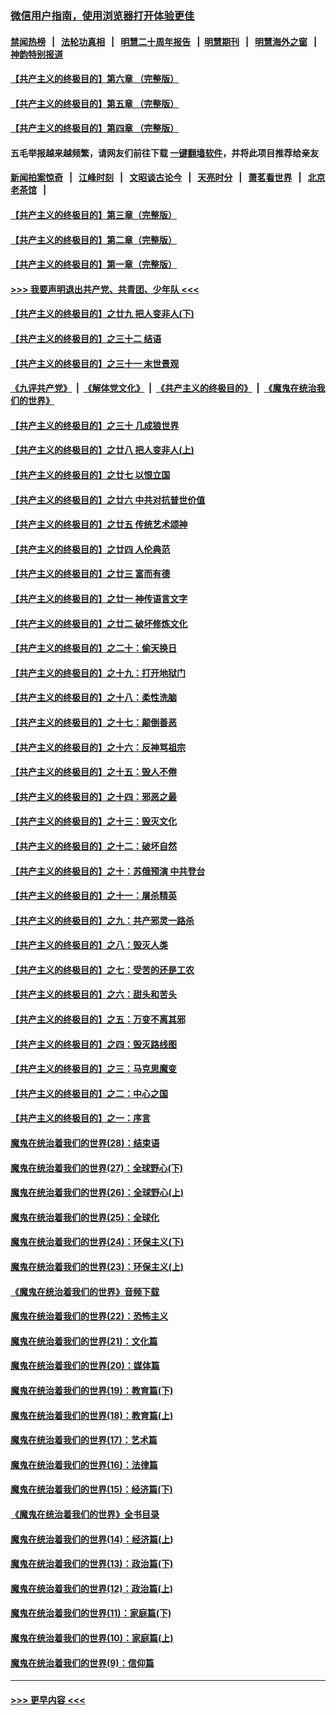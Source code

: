 ### [微信用户指南，使用浏览器打开体验更佳](https://github.com/gfw-breaker/banned-news1/blob/master/indexes/wechat-guide.md?t=0)
#### [禁闻热榜](热点新闻.md?t=0)  &nbsp;&nbsp;|&nbsp;&nbsp; [法轮功真相](https://github.com/gfw-breaker/truth/blob/master/README.md?t=0) &nbsp;&nbsp;|&nbsp;&nbsp; [明慧二十周年报告](https://github.com/gfw-breaker/mh-reports/blob/master/README.md?t=0) &nbsp;&nbsp;|&nbsp;&nbsp;[明慧期刊](https://github.com/gfw-breaker/mh-qikan) &nbsp;&nbsp;|&nbsp;&nbsp; [明慧海外之窗](https://github.com/gfw-breaker/mh-news/blob/master/README.md?t=0) &nbsp;&nbsp;|&nbsp;&nbsp; [神韵特别报道](https://github.com/gfw-breaker/mh-news/blob/master/shenyun.md?t=0)
#### [【共产主义的终极目的】第六章 （完整版）](../pages/nsc422/n11428913.md?t=02041855) 
#### [【共产主义的终极目的】第五章 （完整版）](../pages/nsc422/n11428912.md?t=02041855) 
#### [【共产主义的终极目的】第四章 （完整版）](../pages/nsc422/n11428907.md?t=02041855) 
#### 五毛举报越来越频繁，请网友们前往下载 [一键翻墙软件](https://github.com/gfw-breaker/ssr-accounts)，并将此项目推荐给亲友
#### [新闻拍案惊奇](https://github.com/gfw-breaker/banned-news1/blob/master/pages/link4.md) &nbsp;&nbsp;|&nbsp;&nbsp; [江峰时刻](https://github.com/gfw-breaker/banned-news1/blob/master/pages/link4.md) &nbsp;&nbsp;|&nbsp;&nbsp; [文昭谈古论今](https://github.com/gfw-breaker/banned-news1/blob/master/pages/link4.md) &nbsp;&nbsp;|&nbsp;&nbsp; [天亮时分](https://github.com/gfw-breaker/banned-news1/blob/master/pages/link4.md) &nbsp;&nbsp;|&nbsp;&nbsp; [萧茗看世界](https://github.com/gfw-breaker/banned-news1/blob/master/pages/link4.md) &nbsp;&nbsp;|&nbsp;&nbsp; [北京老茶馆](https://github.com/gfw-breaker/banned-news1/blob/master/pages/link4.md) &nbsp;&nbsp;|&nbsp;&nbsp; 
#### [【共产主义的终极目的】第三章（完整版）](../pages/nsc422/n11428848.md?t=02041855) 
#### [【共产主义的终极目的】第二章（完整版）](../pages/nsc422/n11428831.md?t=02041855) 
#### [【共产主义的终极目的】第一章（完整版）](../pages/nsc422/n11417651.md?t=02041855) 
#### [>>> 我要声明退出共产党、共青团、少年队 <<<](https://github.com/begood0513/goodnews/blob/master/quit/letter.md) 
#### [【共产主义的终极目的】之廿九 把人变非人(下)](../pages/nsc422/n11344140.md?t=02041855) 
#### [【共产主义的终极目的】之三十二 结语](../pages/nsc422/n11360535.md?t=02041855) 
#### [【共产主义的终极目的】之三十一 末世景观](../pages/nsc422/n11351129.md?t=02041855) 
#### [《九评共产党》](https://github.com/begood0513/9ping.md/blob/master/README.md) &nbsp;|&nbsp; [《解体党文化》](../../../../jtdwh.md/blob/master/README.md)  &nbsp;|&nbsp; [《共产主义的终极目的》](../../../../gczydzjmd.md/blob/master/README.md) &nbsp;|&nbsp; [《魔鬼在统治我们的世界》](../../../../mgztzwmdsj.md/blob/master/README.md) 
#### [【共产主义的终极目的】之三十 几成狼世界](../pages/nsc422/n11348280.md?t=02041855) 
#### [【共产主义的终极目的】之廿八 把人变非人(上)](../pages/nsc422/n11340492.md?t=02041855) 
#### [【共产主义的终极目的】之廿七 以恨立国](../pages/nsc422/n11336944.md?t=02041855) 
#### [【共产主义的终极目的】之廿六 中共对抗普世价值](../pages/nsc422/n11324785.md?t=02041855) 
#### [【共产主义的终极目的】之廿五 传统艺术颂神](../pages/nsc422/n11296396.md?t=02041855) 
#### [【共产主义的终极目的】之廿四 人伦典范](../pages/nsc422/n11296397.md?t=02041855) 
#### [【共产主义的终极目的】之廿三 富而有德](../pages/nsc422/n11283598.md?t=02041855) 
#### [【共产主义的终极目的】之廿一 神传语言文字](../pages/nsc422/n11263265.md?t=02041855) 
#### [【共产主义的终极目的】之廿二 破坏修炼文化](../pages/nsc422/n11245728.md?t=02041855) 
#### [【共产主义的终极目的】之二十：偷天换日](../pages/nsc422/n11238846.md?t=02041855) 
#### [【共产主义的终极目的】之十九：打开地狱门](../pages/nsc422/n11206376.md?t=02041855) 
#### [【共产主义的终极目的】之十八：柔性洗脑](../pages/nsc422/n11199994.md?t=02041855) 
#### [【共产主义的终极目的】之十七：颠倒善恶](../pages/nsc422/n11179782.md?t=02041855) 
#### [【共产主义的终极目的】之十六：反神骂祖宗](../pages/nsc422/n11166798.md?t=02041855) 
#### [【共产主义的终极目的】之十五：毁人不倦](../pages/nsc422/n11166792.md?t=02041855) 
#### [【共产主义的终极目的】之十四：邪恶之最](../pages/nsc422/n11150249.md?t=02041855) 
#### [【共产主义的终极目的】之十三：毁灭文化](../pages/nsc422/n11135227.md?t=02041855) 
#### [【共产主义的终极目的】之十二：破坏自然](../pages/nsc422/n11135214.md?t=02041855) 
#### [【共产主义的终极目的】之十：苏俄预演 中共登台](../pages/nsc422/n11118424.md?t=02041855) 
#### [【共产主义的终极目的】之十一：屠杀精英](../pages/nsc422/n11118442.md?t=02041855) 
#### [【共产主义的终极目的】之九：共产邪灵一路杀](../pages/nsc422/n11114139.md?t=02041855) 
#### [【共产主义的终极目的】之八：毁灭人类](../pages/nsc422/n11108503.md?t=02041855) 
#### [【共产主义的终极目的】之七：受苦的还是工农](../pages/nsc422/n11101809.md?t=02041855) 
#### [【共产主义的终极目的】之六：甜头和苦头](../pages/nsc422/n11096971.md?t=02041855) 
#### [【共产主义的终极目的】之五：万变不离其邪](../pages/nsc422/n11091285.md?t=02041855) 
#### [【共产主义的终极目的】之四：毁灭路线图](../pages/nsc422/n11086284.md?t=02041855) 
#### [【共产主义的终极目的】之三：马克思魔变](../pages/nsc422/n11061941.md?t=02041855) 
#### [【共产主义的终极目的】之二：中心之国](../pages/nsc422/n11047728.md?t=02041855) 
#### [【共产主义的终极目的】之一：序言](../pages/nsc422/n11086077.md?t=02041855) 
#### [魔鬼在统治着我们的世界(28)：结束语](../pages/nsc422/n10936246.md?t=02041855) 
#### [魔鬼在统治着我们的世界(27)：全球野心(下)](../pages/nsc422/n10928319.md?t=02041855) 
#### [魔鬼在统治着我们的世界(26)：全球野心(上)](../pages/nsc422/n10900318.md?t=02041855) 
#### [魔鬼在统治着我们的世界(25)：全球化](../pages/nsc422/n10788205.md?t=02041855) 
#### [魔鬼在统治着我们的世界(24)：环保主义(下)](../pages/nsc422/n10695307.md?t=02041855) 
#### [魔鬼在统治着我们的世界(23)：环保主义(上)](../pages/nsc422/n10688613.md?t=02041855) 
#### [《魔鬼在统治着我们的世界》音频下载](../pages/nsc422/n10635553.md?t=02041855) 
#### [魔鬼在统治着我们的世界(22)：恐怖主义](../pages/nsc422/n10614727.md?t=02041855) 
#### [魔鬼在统治着我们的世界(21)：文化篇](../pages/nsc422/n10597706.md?t=02041855) 
#### [魔鬼在统治着我们的世界(20)：媒体篇](../pages/nsc422/n10586579.md?t=02041855) 
#### [魔鬼在统治着我们的世界(19)：教育篇(下)](../pages/nsc422/n10564808.md?t=02041855) 
#### [魔鬼在统治着我们的世界(18)：教育篇(上)](../pages/nsc422/n10526970.md?t=02041855) 
#### [魔鬼在统治着我们的世界(17)：艺术篇](../pages/nsc422/n10499093.md?t=02041855) 
#### [魔鬼在统治着我们的世界(16)：法律篇](../pages/nsc422/n10485969.md?t=02041855) 
#### [魔鬼在统治着我们的世界(15)：经济篇(下)](../pages/nsc422/n10469975.md?t=02041855) 
#### [《魔鬼在统治着我们的世界》全书目录](../pages/nsc422/n10464261.md?t=02041855) 
#### [魔鬼在统治着我们的世界(14)：经济篇(上)](../pages/nsc422/n10457370.md?t=02041855) 
#### [魔鬼在统治着我们的世界(13)：政治篇(下)](../pages/nsc422/n10448270.md?t=02041855) 
#### [魔鬼在统治着我们的世界(12)：政治篇(上)](../pages/nsc422/n10444576.md?t=02041855) 
#### [魔鬼在统治着我们的世界(11)：家庭篇(下)](../pages/nsc422/n10440961.md?t=02041855) 
#### [魔鬼在统治着我们的世界(10)：家庭篇(上)](../pages/nsc422/n10435448.md?t=02041855) 
#### [魔鬼在统治着我们的世界(9)：信仰篇](../pages/nsc422/n10432159.md?t=02041855) 

----
#### [ >>> 更早内容 <<< ](../indexes/nsc422-earlier.md)
